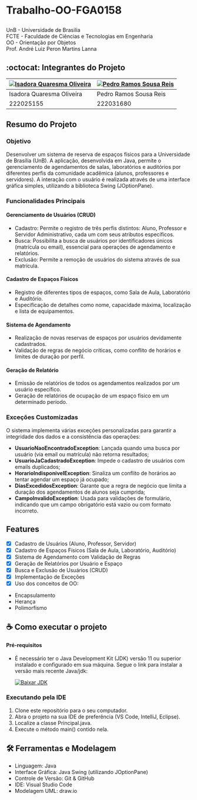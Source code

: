 # <p>Trabalho-OO-FGA0158</p>
UnB - Universidade de Brasilia<br>
FCTE - Faculdade de Ciências e Tecnologias em Engenharia<br>
OO - Orientação por Objetos<br>
Prof. André Luiz Peron Martins Lanna

## :octocat: Integrantes do Projeto

| [![Isadora Quaresma Oliveira](https://avatars.githubusercontent.com/u/182124838?v=4)]([https://github.com/Potatoyz908]([https://github.com/PedroRSR](https://github.com/isadoraqo))) | [![Pedro Ramos Sousa Reis](https://avatars.githubusercontent.com/u/127259012?v=4)]([https://github.com/Potatoyz908](https://github.com/PedroRSR)) | 
|-------------------------------------------------------------|-----------------------------------------------------------|
| Isadora Quaresma Oliveira | Pedro Ramos Sousa Reis |
222025155 | 222031680 |

## Resumo do Projeto

### Objetivo

Desenvolver um sistema de reserva de espaços físicos para a Universidade de Brasília (UnB). A aplicação, desenvolvida em Java, permite o gerenciamento de agendamentos de salas, laboratórios e auditórios por diferentes perfis da comunidade acadêmica (alunos, professores e servidores). A interação com o usuário é realizada através de uma interface gráfica simples, utilizando a biblioteca Swing (JOptionPane).

### Funcionalidades Principais

#### Gerenciamento de Usuários (CRUD)
- Cadastro: Permite o registro de três perfis distintos: Aluno, Professor e Servidor Administrativo, cada um com seus atributos específicos.
- Busca: Possibilita a busca de usuários por identificadores únicos (matrícula ou email), essencial para operações de agendamento e relatórios.
- Exclusão: Permite a remoção de usuários do sistema através de sua matrícula.

#### Cadastro de Espaços Físicos
- Registro de diferentes tipos de espaços, como Sala de Aula, Laboratório e Auditório.
- Especificação de detalhes como nome, capacidade máxima, localização e lista de equipamentos.

#### Sistema de Agendamento
- Realização de novas reservas de espaços por usuários devidamente cadastrados.
- Validação de regras de negócio críticas, como conflito de horários e limites de duração por perfil.

#### Geração de Relatório
- Emissão de relatórios de todos os agendamentos realizados por um usuário específico.
- Geração de relatórios de ocupação de um espaço físico em um determinado período.

### Exceções Customizadas

O sistema implementa várias exceções personalizadas para garantir a integridade dos dados e a consistência das operações:

- **UsuarioNaoEncontradoException**: Lançada quando uma busca por usuário (via email ou matrícula) não retorna resultados;
- **UsuarioJaCadastradoException**: Impede o cadastro de usuários com emails duplicados;
- **HorarioIndisponivelException**: Sinaliza um conflito de horários ao tentar agendar um espaço já ocupado;
- **DiasExcedidosException**: Garante que a regra de negócio que limita a duração dos agendamentos de alunos seja cumprida;
- **CampoInvalidoException**: Usada para validações de formulário, indicando que um campo obrigatório está vazio ou com formato incorreto.

## Features

- [x] Cadastro de Usuários (Aluno, Professor, Servidor)
- [x] Cadastro de Espaços Físicos (Sala de Aula, Laboratório, Auditório)
- [x] Sistema de Agendamento com Validação de Regras
- [x] Geração de Relatórios por Usuário e Espaço
- [x] Busca e Exclusão de Usuários (CRUD)
- [x] Implementação de Exceções
- [x] Uso dos conceitos de OO:

- Encapsulamento
- Herança
- Polimorfismo

## ☕ Como executar o projeto

#### Pré-requisitos
- É necessário ter o Java Development Kit (JDK) versão 11 ou superior instalado e configurado em sua máquina.
   Segue o link para instalar a versão mais recente Java/jdk:

   [![Baixar JDK](https://img.shields.io/badge/Download_JDK-Oracle-red)]([https://www.oracle.com/java/technologies/downloads/?er=221886#jdk22-windows](https://www.oracle.com/java/technologies/downloads/))

### Executando pela IDE
1. Clone este repositório para o seu computador.
2. Abra o projeto na sua IDE de preferência (VS Code, IntelliJ, Eclipse).
3. Localize a classe Principal.java.
4. Execute o método main() contido nela.

## 🛠️ Ferramentas e Modelagem

- Linguagem: Java
- Interface Gráfica: Java Swing (utilizando JOptionPane)
- Controle de Versão: Git & GitHub
- IDE: Visual Studio Code
- Modelagem UML: draw.io
